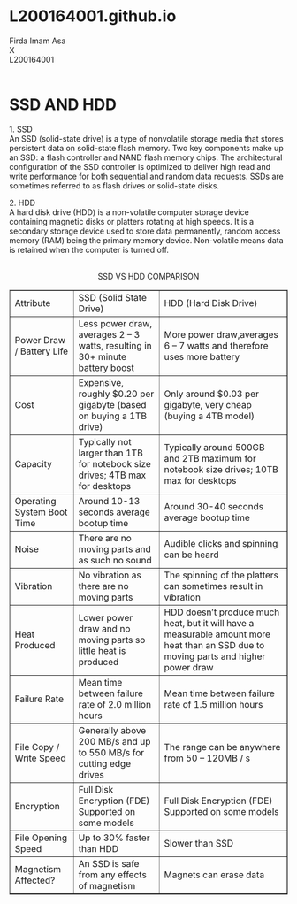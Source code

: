 # L200164001.github.io
<html>
<body>
Firda Imam Asa<br>
X<br>
L200164001<br>
<br>
<h1>SSD AND HDD</h1>
<p>1. SSD <br>An SSD (solid-state drive) is a type of nonvolatile storage media that stores persistent data on solid-state flash memory. Two key components make up an SSD: a flash controller and NAND flash memory chips. The architectural configuration of the SSD controller is optimized to deliver high read and write performance for both sequential and random data requests. SSDs are sometimes referred to as flash drives or solid-state disks.</p>
<p>2. HDD <br>A hard disk drive (HDD) is a non-volatile computer storage device containing magnetic disks or platters rotating at high speeds. It is a secondary storage device used to store data permanently, random access memory (RAM) being the primary memory device. Non-volatile means data is retained when the computer is turned off.</p><br>
<center>
SSD VS HDD COMPARISON
<table border=1>
<tr>
<td>Attribute</td>
<td>SSD (Solid State Drive)</td>
<td>HDD (Hard Disk Drive)</td>
</tr>
<tr>
<td>Power Draw / Battery Life</td>
<td>Less power draw, averages 2 – 3 watts, resulting in 30+ minute battery boost </td>
<td>More power draw,averages 6 – 7 watts and therefore uses more battery</td>
</tr>
<tr>
<td>Cost</td>
<td>Expensive, roughly $0.20 per gigabyte (based on buying a 1TB drive)</td>
<td>Only around $0.03 per gigabyte, very cheap (buying a 4TB model)</td>
</tr>
<tr>
<td>Capacity</td>
<td>Typically not larger than 1TB for notebook size drives; 4TB max for desktops </td>
<td>Typically around 500GB and 2TB maximum for notebook size drives; 10TB max for desktops </td>
</tr>
<tr>
<td>Operating System Boot Time</td>
<td>Around 10-13 seconds average bootup time </td>
<td>Around 30-40 seconds average bootup time</td>
</tr>
<tr>
<td>Noise</td>
<td>There are no moving parts and as such no sound</td>
<td>Audible clicks and spinning can be heard</td>
</tr>
<tr>
<td>Vibration</td>
<td>No vibration as there are no moving parts</td>
<td>The spinning of the platters can sometimes result in vibration</td>
</tr>
<tr>
<td>Heat Produced </td>
<td>Lower power draw and no moving parts so little heat is produced</td>
<td>HDD doesn’t produce much heat, but it will have a measurable amount more heat than an SSD due to moving parts and higher power draw</td>
</tr>
<tr>
<td>Failure Rate</td>
<td>Mean time between failure rate of 2.0 million hours</td>
<td>Mean time between failure rate of 1.5 million hours </td>
</tr>
<tr>
<td>File Copy / Write Speed</td>
<td>Generally above 200 MB/s and up to 550 MB/s for cutting edge drives</td>
<td>The range can be anywhere from 50 – 120MB / s</td>
</tr>
<tr>
<td>Encryption</td>
<td>Full Disk Encryption (FDE) Supported on some models</td>
<td>Full Disk Encryption (FDE) Supported on some models</td>
</tr>
<tr>
<td>File Opening Speed</td>
<td>Up to 30% faster than HDD</td>
<td>Slower than SSD</td>
</tr>
<tr>
<td>Magnetism Affected?</td>
<td>An SSD is safe from any effects of magnetism</td>
<td>Magnets can erase data</td>
</tr>
</table>
</center>
</body>
</html>   
 

 
